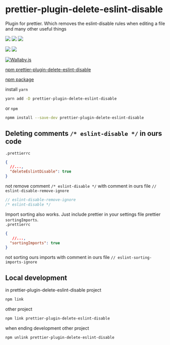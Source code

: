 # prettier-plugin-delete-eslint-disable
Plugin for prettier. Which removes the eslint-disable rules when editing a file and many other useful things


![](https://travis-ci.com/bad4iz/prettier-plugin-delete-eslint-disable.svg?branch=main)
![](https://img.shields.io/npm/v/prettier-plugin-delete-eslint-disable.svg)
![](https://img.shields.io/npm/dt/prettier-plugin-delete-eslint-disable.svg)

![](https://img.shields.io/github/commit-activity/m/bad4iz/prettier-plugin-delete-eslint-disable.svg)
![](https://img.shields.io/github/last-commit/bad4iz/prettier-plugin-delete-eslint-disable.svg)


[![Wallaby.js](https://img.shields.io/badge/wallaby.js-powered-blue.svg?style=for-the-badge&logo=github)](https://wallabyjs.com/oss/)

[npm prettier-plugin-delete-eslint-disable](https://www.npmjs.com/package/prettier-plugin-delete-eslint-disable)



[npm package](https://www.npmjs.com/package/prettier-plugin-delete-eslint-disable) 

install 
`yarn`
```bash
yarn add -D prettier-plugin-delete-eslint-disable
```
or
`npm`
```bash
npmm install --save-dev prettier-plugin-delete-eslint-disable
```

## Deleting comments `/* eslint-disable */` in ours code
`.prettierrc`
```json
{
  //...,
  "deleteEslintDisable": true
}
```

not remove comment `/* eslint-disable */` with comment in ours file `// eslint-disable-remove-ignore`
```js
// eslint-disable-remove-ignore
/* eslint-disable */
```


Import sorting also works.
Just include prettier in your settings file prettier `sortingImports`.  
`.prettierrc`
```json
{
   //...,
  "sortingImports": true
}
```
not sorting ours imports with comment in ours file `// eslint-sorting-imports-ignore`


## Local development
in prettier-plugin-delete-eslint-disable project
```bash
npm link
```

other project
```bash
npm link prettier-plugin-delete-eslint-disable
```

when ending development
other project
```bash
npm unlink prettier-plugin-delete-eslint-disable
```
